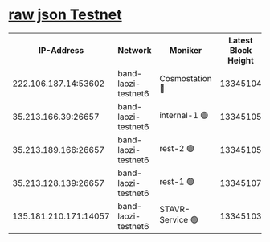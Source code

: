 
[raw json Testnet](https://rpc-check.bandt.stavr.tech/bandt/rpcbandt_result.json)
=

<table><tr><th>IP-Address</th><th>Network</th><th>Moniker</th><th>Latest Block Height</th><th>Earliest Block Height</th><th>Catching Up</th><th>Voting Power</th><th>Scan Time</th></tr><tr><td>222.106.187.14:53602</td><td>band-laozi-testnet6</td><td>Cosmostation 🔴</td><td>13345104</td><td>13177501</td><td>False</td><td>2203223</td><td>2023-11-28T11:04:41.144764015UTC</td></tr><tr><td>35.213.166.39:26657</td><td>band-laozi-testnet6</td><td>internal-1 🟢</td><td>13345105</td><td>13245105</td><td>False</td><td>0</td><td>2023-11-28T11:04:44.367330200UTC</td></tr><tr><td>35.213.189.166:26657</td><td>band-laozi-testnet6</td><td>rest-2 🟢</td><td>13345105</td><td>13245105</td><td>False</td><td>0</td><td>2023-11-28T11:04:45.625568717UTC</td></tr><tr><td>35.213.128.139:26657</td><td>band-laozi-testnet6</td><td>rest-1 🟢</td><td>13345107</td><td>13245107</td><td>False</td><td>0</td><td>2023-11-28T11:04:50.897046238UTC</td></tr><tr><td>135.181.210.171:14057</td><td>band-laozi-testnet6</td><td>STAVR-Service 🟢</td><td>13345103</td><td>13340001</td><td>False</td><td>0</td><td>2023-11-28T11:04:39.921032801UTC</td></tr></table>
